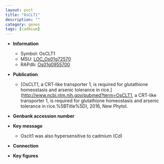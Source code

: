 ```yaml
---
layout: post
title: "OsCLT1"
description: ""
category: genes
tags: [cadmium]
---
```


* **Information**  
    + Symbol: OsCLT1  
    + MSU: [LOC_Os01g72570](http://rice.plantbiology.msu.edu/cgi-bin/ORF_infopage.cgi?orf=LOC_Os01g72570)  
    + RAPdb: [Os01g0955700](http://rapdb.dna.affrc.go.jp/viewer/gbrowse_details/irgsp1?name=Os01g0955700)  

* **Publication**  
    + [OsCLT1, a CRT-like transporter 1, is required for glutathione homeostasis and arsenic tolerance in rice.](http://www.ncbi.nlm.nih.gov/pubmed?term=OsCLT1, a CRT-like transporter 1, is required for glutathione homeostasis and arsenic tolerance in rice.%5BTitle%5D), 2016, New Phytol.

* **Genbank accession number**  

* **Key message**  
    + Osclt1 was also hypersensitive to cadmium (Cd)

* **Connection**  

* **Key figures**  


